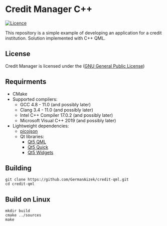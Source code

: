 
# Сredit Manager C++

[![Licence](https://img.shields.io/badge/license-GPL-blue.svg?style=flat)](LICENSE)

This repository is a simple example of developing an application for a credit institution.
Solution implemented with C++ QML.

## License

Сredit Manager is licensed under the ([GNU General Public License](https://www.gnu.org/licenses/gpl-3.0.html))

## Requirments

- CMake
- Supported compilers:
    - GCC 4.8 - 11.0 (and possibly later)
    - Clang 3.4 - 11.0 (and possibly later)
    - Intel C++ Compiler 17.0.2 (and possibly later)
    - Microsoft Visual C++ 2019 (and possibly later)
- Lightweight dependencies:
    - [picojson](https://github.com/kazuho/picojson)
    - Qt libraries:
        - [Qt5 QML](https://doc.qt.io/qt-5/qtqml-index.html)
        - [Qt5 Quick](https://doc.qt.io/qt-5/qtquick-index.html)
        - [Qt5 Widgets](https://doc.qt.io/qt-5/qtwidgets-index.html)

## Building

```
git clone https://github.com/GermanAizek/credit-qml.git
cd credit-qml
```

## Build on Linux

```
mkdir build
cmake ../sources
make
```
